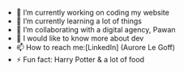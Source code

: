  

- 🔭 I’m currently working on coding my website
- 🌱 I’m currently learning a lot of things
- 👯 I’m collaborating with a digital agency, Pawan
- 🤔 I would like to know more about dev
- 📫 How to reach me:[LinkedIn] (Aurore Le Goff)
- ⚡ Fun fact: Harry Potter & a lot of food
